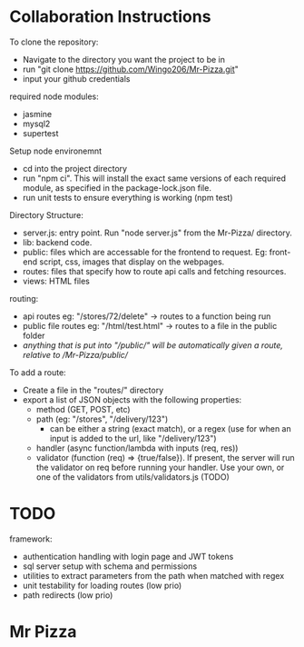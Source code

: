 # Collaboration Instructions

To clone the repository:
- Navigate to the directory you want the project to be in
- run "git clone https://github.com/Wingo206/Mr-Pizza.git"
- input your github credentials

required node modules:
- jasmine
- mysql2
- supertest

Setup node environemnt
- cd into the project directory
- run "npm ci". This will install the exact same versions of each required module, as specified in the package-lock.json file.
- run unit tests to ensure everything is working (npm test)

Directory Structure:
- server.js: entry point. Run "node server.js" from the Mr-Pizza/ directory.
- lib: backend code.
- public: files which are accessable for the frontend to request. Eg: front-end script, css, images that display on the webpages.
- routes: files that specify how to route api calls and fetching resources.
- views: HTML files

routing:
- api routes eg: "/stores/72/delete" -> routes to a function being run
- public file routes eg: "/html/test.html" -> routes to a file in the public folder
- *anything that is put into "/public/" will be automatically given a route, relative to /Mr-Pizza/public/*

To add a route:
- Create a file in the "routes/" directory
- export a list of JSON objects with the following properties:
    - method (GET, POST, etc)
    - path (eg: "/stores", "/delivery/123")
        - can be either a string (exact match), or a regex (use for when an input is added to the url, like "/delivery/123")
    - handler (async function/lambda with inputs (req, res))
    - <optional> validator (function (req) => {true/false}). If present, the server will run the validator on req before running your handler. Use your own, or one of the validators from utils/validators.js (TODO) 

# TODO
framework:
- authentication handling with login page and JWT tokens
- sql server setup with schema and permissions
- utilities to extract parameters from the path when matched with regex
- unit testability for loading routes (low prio)
- path redirects (low prio)

# Mr Pizza
